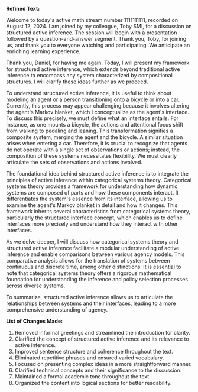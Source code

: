 **Refined Text:**

Welcome to today's active math stream number 1111111111, recorded on August 12, 2024. I am joined by my colleague, Toby SMI, for a discussion on structured active inference. The session will begin with a presentation followed by a question-and-answer segment. Thank you, Toby, for joining us, and thank you to everyone watching and participating. We anticipate an enriching learning experience.

Thank you, Daniel, for having me again. Today, I will present my framework for structured active inference, which extends beyond traditional active inference to encompass any system characterized by compositional structures. I will clarify these ideas further as we proceed.

To understand structured active inference, it is useful to think about modeling an agent or a person transitioning onto a bicycle or into a car. Currently, this process may appear challenging because it involves altering the agent's Markov blanket, which I conceptualize as the agent's interface. To discuss this precisely, we must define what an interface entails. For instance, as one mounts a bicycle, the actions and attentional focus shift from walking to pedaling and leaning. This transformation signifies a composite system, merging the agent and the bicycle. A similar situation arises when entering a car. Therefore, it is crucial to recognize that agents do not operate with a single set of observations or actions; instead, the composition of these systems necessitates flexibility. We must clearly articulate the sets of observations and actions involved.

The foundational idea behind structured active inference is to integrate the principles of active inference within categorical systems theory. Categorical systems theory provides a framework for understanding how dynamic systems are composed of parts and how these components interact. It differentiates the system's essence from its interface, allowing us to examine the agent's Markov blanket in detail and how it changes. This framework inherits several characteristics from categorical systems theory, particularly the structured interface concept, which enables us to define interfaces more precisely and understand how they interact with other interfaces.

As we delve deeper, I will discuss how categorical systems theory and structured active inference facilitate a modular understanding of active inference and enable comparisons between various agency models. This comparative analysis allows for the translation of systems between continuous and discrete time, among other distinctions. It is essential to note that categorical systems theory offers a rigorous mathematical foundation for understanding the inference and policy selection processes across diverse systems.

To summarize, structured active inference allows us to articulate the relationships between systems and their interfaces, leading to a more comprehensive understanding of agency. 

**List of Changes Made:**
1. Removed informal greetings and streamlined the introduction for clarity.
2. Clarified the concept of structured active inference and its relevance to active inference.
3. Improved sentence structure and coherence throughout the text.
4. Eliminated repetitive phrases and ensured varied vocabulary.
5. Focused on presenting complex ideas in a more straightforward manner.
6. Clarified technical concepts and their significance to the discussion.
7. Maintained a formal academic tone throughout the text.
8. Organized the content into logical sections for better readability.
